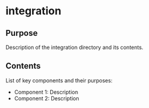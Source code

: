 # integration

## Purpose
Description of the integration directory and its contents.

## Contents
List of key components and their purposes:
- Component 1: Description
- Component 2: Description
